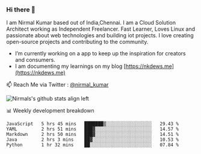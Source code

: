 ### Hi there 👋

 I am Nirmal Kumar based out of India,Chennai. I am a Cloud Solution Architect working as Independent Freelancer. Fast Learner, Loves Linux and passionate about web technologies and building iot projects. I love creating open-source projects and contributing to the community.

- I’m currently working on a app to keep up the inspiration for creators and consumers.
- I am documenting my learnings on my blog [https://nkdews.me](https://nkdews.me)

📫 Reach Me via  Twitter : [@nirmal_kumar](https://twitter.com/nirmal_kumar)

![Nirmals's github stats align left](https://github-readme-stats.vercel.app/api?username=nk-gears&show_icons=true)


📊 Weekly development breakdown

<!--START_SECTION:waka-->
```text
JavaScript   5 hrs 45 mins   ███████▒░░░░░░░░░░░░░░░░░   29.43 % 
YAML         2 hrs 51 mins   ███▓░░░░░░░░░░░░░░░░░░░░░   14.57 % 
Markdown     2 hrs 50 mins   ███▓░░░░░░░░░░░░░░░░░░░░░   14.51 % 
Java         2 hrs 3 mins    ██▓░░░░░░░░░░░░░░░░░░░░░░   10.53 % 
Python       1 hr 32 mins    ██░░░░░░░░░░░░░░░░░░░░░░░   07.84 % 
```
<!--END_SECTION:waka-->


